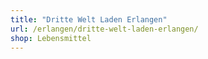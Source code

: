 ```yaml
---
title: "Dritte Welt Laden Erlangen"
url: /erlangen/dritte-welt-laden-erlangen/
shop: Lebensmittel
---
```

